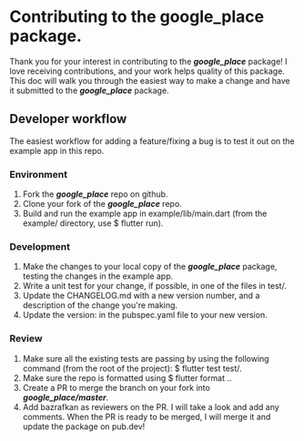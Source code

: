 # Contributing to the google_place package.
Thank you for your interest in contributing to the ***google_place*** package! I love receiving contributions, and your work helps quality of this package. This doc will walk you through the easiest way to make a change and have it submitted to the ***google_place*** package.

## Developer workflow
The easiest workflow for adding a feature/fixing a bug is to test it out on the example app in this repo.

### Environment
1. Fork the ***google_place*** repo on github.
2. Clone your fork of the ***google_place*** repo.
3. Build and run the example app in example/lib/main.dart (from the example/ directory, use $ flutter run).

### Development
1. Make the changes to your local copy of the ***google_place*** package, testing the changes in the example app.
2. Write a unit test for your change, if possible, in one of the files in test/.
3. Update the CHANGELOG.md with a new version number, and a description of the change you're making.
4. Update the version: in the pubspec.yaml file to your new version.

### Review
1. Make sure all the existing tests are passing by using the following command (from the root of the project): $ flutter test test/.
2. Make sure the repo is formatted using $ flutter format ..
3. Create a PR to merge the branch on your fork into ***google_place/master***.
4. Add bazrafkan as reviewers on the PR. I will take a look and add any comments. When the PR is ready to be merged, I will merge it and update the package on pub.dev!
